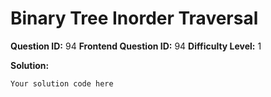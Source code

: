 
  # Binary Tree Inorder Traversal
  
  **Question ID:** 94
  **Frontend Question ID:** 94
  **Difficulty Level:** 1
  
  **Solution:**  
  ```
  Your solution code here
  ```
    
